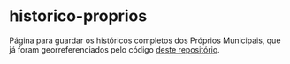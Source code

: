 # historico-proprios
Página para guardar os históricos completos dos Próprios Municipais, que já foram georreferenciados pelo código [deste repositório](https://github.com/geoinfo-smdu/proprios-municipais).
